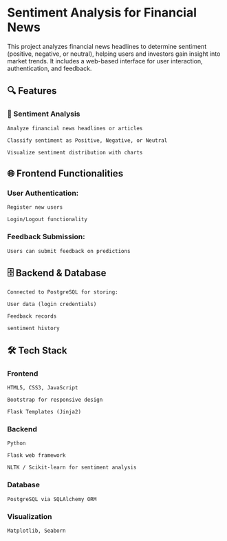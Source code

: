 # Sentiment Analysis for Financial News
This project analyzes financial news headlines to determine sentiment (positive, negative, or neutral), helping users and investors gain insight into market trends. It includes a web-based interface for user interaction, authentication, and feedback.

## 🔍 Features
### 💬 Sentiment Analysis
    Analyze financial news headlines or articles
    
    Classify sentiment as Positive, Negative, or Neutral
    
    Visualize sentiment distribution with charts

## 🌐 Frontend Functionalities
### User Authentication:

    Register new users
    
    Login/Logout functionality

### Feedback Submission:

    Users can submit feedback on predictions

## 🗄️ Backend & Database
    Connected to PostgreSQL for storing:
    
    User data (login credentials)
    
    Feedback records
    
    sentiment history

## 🛠️ Tech Stack
### Frontend
    HTML5, CSS3, JavaScript
    
    Bootstrap for responsive design
    
    Flask Templates (Jinja2)

### Backend
    Python
    
    Flask web framework
    
    NLTK / Scikit-learn for sentiment analysis

### Database
    PostgreSQL via SQLAlchemy ORM

### Visualization
    Matplotlib, Seaborn

